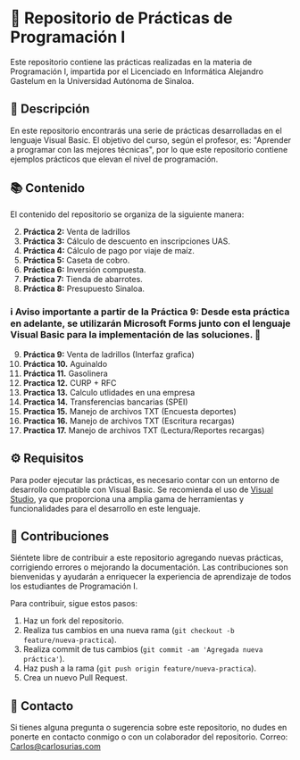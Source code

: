 # 📘 Repositorio de Prácticas de Programación I

Este repositorio contiene las prácticas realizadas en la materia de Programación I, impartida por el Licenciado en Informática Alejandro Gastelum en la Universidad Autónoma de Sinaloa.

## 📝 Descripción

En este repositorio encontrarás una serie de prácticas desarrolladas en el lenguaje Visual Basic. El objetivo del curso, según el profesor, es: "Aprender a programar con las mejores técnicas", por lo que este repositorio contiene ejemplos prácticos que elevan el nivel de programación.

## 📚 Contenido

El contenido del repositorio se organiza de la siguiente manera:

2. **Práctica 2:** Venta de ladrillos
3. **Práctica 3:** Cálculo de descuento en inscripciones UAS.
4. **Práctica 4:** Cálculo de pago por viaje de maíz.
5. **Práctica 5:** Caseta de cobro.
6. **Práctica 6:** Inversión compuesta.
7. **Práctica 7:** Tienda de abarrotes.
8. **Práctica 8:** Presupuesto Sinaloa.

### ℹ️ Aviso importante a partir de la Práctica 9: Desde esta práctica en adelante, se utilizarán Microsoft Forms junto con el lenguaje Visual Basic para la implementación de las soluciones. 🚀

9. **Práctica 9:** Venta de ladrillos (Interfaz grafica)
10. **Práctica 10.** Aguinaldo
11. **Práctica 11.** Gasolinera
12. **Practica 12.** CURP + RFC
13. **Practica 13.** Calculo utlidades en una empresa
14. **Practica 14.** Transferencias bancarias (SPEI)
15. **Practica 15.** Manejo de archivos TXT (Encuesta deportes)
15. **Practica 16.** Manejo de archivos TXT (Escritura recargas)
15. **Practica 17.** Manejo de archivos TXT (Lectura/Reportes recargas)

## ⚙️ Requisitos

Para poder ejecutar las prácticas, es necesario contar con un entorno de desarrollo compatible con Visual Basic. Se recomienda el uso de [Visual Studio](https://visualstudio.microsoft.com/es/vs/), ya que proporciona una amplia gama de herramientas y funcionalidades para el desarrollo en este lenguaje.

## 🤝 Contribuciones

Siéntete libre de contribuir a este repositorio agregando nuevas prácticas, corrigiendo errores o mejorando la documentación. Las contribuciones son bienvenidas y ayudarán a enriquecer la experiencia de aprendizaje de todos los estudiantes de Programación I.

Para contribuir, sigue estos pasos:

1. Haz un fork del repositorio.
2. Realiza tus cambios en una nueva rama (`git checkout -b feature/nueva-practica`).
3. Realiza commit de tus cambios (`git commit -am 'Agregada nueva práctica'`).
4. Haz push a la rama (`git push origin feature/nueva-practica`).
5. Crea un nuevo Pull Request.

## 📧 Contacto

Si tienes alguna pregunta o sugerencia sobre este repositorio, no dudes en ponerte en contacto conmigo o con un colaborador del repositorio. 
Correo: Carlos@carlosurias.com
